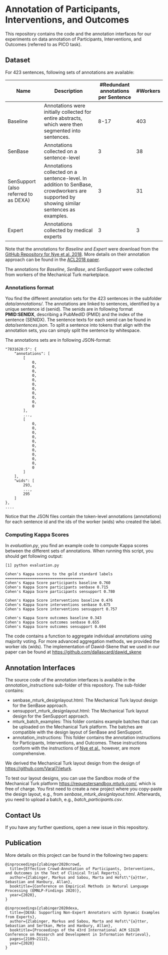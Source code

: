 # Annotation of Participants, Interventions, and Outcomes
This repository contains the code and the annotation interfaces for our experiments on data annotation of Participants, Interventions, and Outcomes (referred to as PICO task). 

## Dataset
For 423 sentences, following sets of annotations are available:

Name | Description | #Redundant annotations per Sentence | #Workers
------------ | ------------- | ------------- | ------------- 
Baseline | Annotations were initially collected for entire abstracts, which were then segmented into sentences. | 8-17 |  403
SenBase | Annotations collected on a sentence-level | 3 | 38 
SenSupport (also referred to as DEXA) | Annotations collected on a sentence-level. In addition to SenBase, crowdworkers are supported by showing similar sentences as examples. | 3 | 31 
Expert | Annotations collected by medical experts | 3 | 3 

Note that the annotations for *Baseline* and *Expert* were download from the [GitHub Repository for Nye et al. 2018](https://github.com/bepnye/EBM-NLP). More details on 
their annotation approach can be found in the [ACL2018 paper](https://www.aclweb.org/anthology/P18-1019/).

The annotations for *Baseline*, *SenBase*, and *SenSupport* were collected from workers 
of the Mechanical Turk marketplace.

### Annotations format
You find the different annotation sets for the 423 sentences in the subfolder *data/annotations/*. The annotations are linked to sentences, identified by a unique sentence id (senid).
The senids are in following format **PMID:SENIDX**, describing a PubMedID (PMID) and the index of the sentence (SENIDX). The sentence texts for each senid can be found in *data/sentences.json*. To split a sentence into tokens that align with the annotation sets, you can simply split the sentence by whitespace.

The annotations sets are in following JSON-format:
```
"7831628:5": {
    "annotations": [
        [
            0,
            0,
            0,
            0,
            0,
            0,
            0,
            0,
            0,
            0,
            0
        ],
        ...,
        [
            0,
            0,
            0,
            0,
            0,
            0,
            0,
            0,
            0,
            0,
            0
        ]
    ],
    "wids": [
        293,
        ...,
        295
    ]
},
....
```
Notice that the JSON files contain the token-level annotations (annotations) for each sentence id and the ids of the worker (wids)
who created the label.

### Computing Kappa Scores
In *evaluation.py*, you find an example code to compute Kappa scores between the different sets of annotations.
When running this script, you should get following output:

```
[1] python evaluation.py

Cohen's Kappa scores to the gold standard labels
===================================
Cohen's Kappa Score participants baseline 0.760
Cohen's Kappa Score participants senbase 0.715
Cohen's Kappa Score participants sensupport 0.780

Cohen's Kappa Score interventions baseline 0.476
Cohen's Kappa Score interventions senbase 0.675
Cohen's Kappa Score interventions sensupport 0.757

Cohen's Kappa Score outcomes baseline 0.343
Cohen's Kappa Score outcomes senbase 0.655
Cohen's Kappa Score outcomes sensupport 0.694
```

The code contains a function to aggregate individual annotations using majority voting. 
For more advanced aggregation methods, we provided the worker ids (wids). The implementation of Dawid-Skene that we used in our paper can be found at 
https://github.com/dallascard/dawid_skene

## Annotation Interfaces
The source code of the annotation interfaces is available in the *annotation_instructions* sub-folder 
of this repository. The sub-folder contains:

* senbase_mturk_designlayout.html: The Mechanical Turk layout design for the SenBase approach.
* sensupport_mturk_designlayout.html: The Mechanical Turk layout design for the SenSupport approach.
* mturk_batch_examples: This folder contains example batches that can be uploaded on the Mechanical Turk platform. The batches 
are compatible with the design layout of SenBase and SenSupport.
* annotation_instructions: This folder contains the annotation instructions for Participants, Interventions, and Outcomes. 
These instructions conform with the instructions of [Nye et al.](https://www.aclweb.org/anthology/P18-1019/), however, are more comprehensive.

We derived the Mechanical Turk layout design from the design of https://github.com/Varal7/ieturk. 

To test our layout designs, you can 
use the Sandbox mode of the Mechanical Turk platform https://requestersandbox.mturk.com/, which is free of charge. You first need to create a new project where 
you copy-paste the design layout, e.g., from *senbase_mturk_designlayout.html*. Afterwards, you need to upload a batch, e.g., *batch_participants.csv*.

## Contact Us
If you have any further questions, open a new issue in this repository.

## Publication
More details on this project can be found in the following two papers:
```
@inproceedings{zlabinger2020crowd,
  title={Effective Crowd-Annotation of Participants, Interventions, and Outcomes in the Text of Clinical Trial Reports},
  author={Zlabinger, Markus and Sabou, Marta and Hofst\"{a}tter, Sebastian and Hanbury, Allan},
  booktitle={Conference on Empirical Methods in Natural Language Processing (EMNLP-Findings 2020)},
  year={2020},
}
```

```
@inproceedings{zlabinger2020dexa,
  title={DEXA: Supporting Non-Expert Annotators with Dynamic Examples from Experts},
  author={Zlabinger, Markus and Sabou, Marta and Hofst\"{a}tter, Sebastian and Sertkan, Mete and Hanbury, Allan},
  booktitle={Proceedings of the 43rd International ACM SIGIR Conference on Research and Development in Information Retrieval},
  pages={2109–2112},
  year={2020}
}
```

